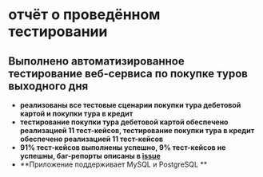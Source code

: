 # отчёт о проведённом тестировании
##  Выполнено автоматизированное тестирование  веб-сервиса по покупке туров выходного дня 
* **реализованы все тестовые сценарии покупки тура дебетовой картой и покупки тура в кредит**
* **тестирование покупки тура дебетовой картой обеспечено реализацией 11 тест-кейсов, тестирование покупки тура в кредит обеспечено реализацией 11 тест-кейсов**
* **91% тест-кейсов выполнены успешно, 9% тест-кейсов не успешны, баг-репорты описаны в [issue](https://github.com/UBCh/courseProject/issues)**
* **Приложение поддерживает MySQL и PostgreSQL **